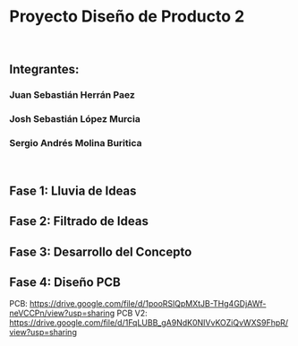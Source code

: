 
# Proyecto Diseño de Producto 2  

<br />

## Integrantes:  

### Juan Sebastián Herrán Paez  

### Josh Sebastián López Murcia  

### Sergio Andrés Molina Buritica  

<br />

## Fase 1: Lluvia de Ideas 

## Fase 2: Filtrado de Ideas 

## Fase 3: Desarrollo del Concepto

## Fase 4: Diseño PCB

PCB: https://drive.google.com/file/d/1pooRSlQpMXtJB-THg4GDjAWf-neVCCPn/view?usp=sharing
PCB V2: https://drive.google.com/file/d/1FqLUBB_gA9NdK0NIVvKOZiQvWXS9FhpR/view?usp=sharing
